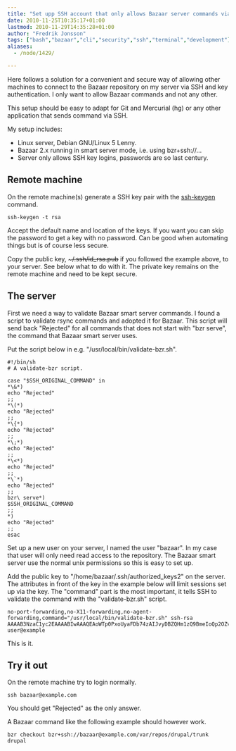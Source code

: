 ```yaml
---
title: "Set upp SSH account that only allows Bazaar server commands via key authentication"
date: 2010-11-25T10:35:17+01:00
lastmod: 2010-11-29T14:35:28+01:00
author: "Fredrik Jonsson"
tags: ["bash","bazaar","cli","security","ssh","terminal","development"]
aliases:
  - /node/1429/

---
```




Here follows a solution for a convenient and secure way of allowing other machines to connect to the Bazaar repository on my server via SSH and key authentication. I only want to allow Bazaar commands and not any other.

This setup should be easy to adapt for Git and Mercurial (hg) or any other application that sends command via SSH.

My setup includes:

* Linux server, Debian GNU/Linux 5 Lenny.
* Bazaar 2.x running in smart server mode, i.e. using bzr+ssh://…
* Server only allows SSH key logins, passwords are so last century.

## Remote machine

On the remote machine(s) generate a SSH key pair with the [ssh-keygen](http://www.openbsd.org/cgi-bin/man.cgi?query=ssh-keygen) command.

~~~~
ssh-keygen -t rsa
~~~~

Accept the default name and location of the keys. If you want you can skip the password to get a key with no password. Can be good when automating things but is of course less secure.

Copy the public key, ~~~~~/.ssh/id_rsa.pub~~~~ if you followed the example above, to your server. See below what to do with it. The private key remains on the remote machine and need to be kept secure.

## The server

First we need a way to validate Bazaar smart server commands. I found a script to validate rsync commands and adopted it for Bazaar. This script will send back "Rejected" for all commands that does not start with "bzr serve", the command that Bazaar smart server uses.

Put the script below in e.g. "/usr/local/bin/validate-bzr.sh".

~~~~
#!/bin/sh
# A validate-bzr script.

case "$SSH_ORIGINAL_COMMAND" in
*\&*)
echo "Rejected"
;;
*\(*)
echo "Rejected"
;;
*\{*)
echo "Rejected"
;;
*\;*)
echo "Rejected"
;;
*\<*)
echo "Rejected"
;;
*\`*)
echo "Rejected"
;;
bzr\ serve*)
$SSH_ORIGINAL_COMMAND
;;
*)
echo "Rejected"
;;
esac
~~~~

Set up a new user on your server, I named the user "bazaar". In my case that user will only need read access to the repository. The Bazaar smart server use the normal unix permissions so this is easy to set up.

Add the public key to "/home/bazaar/.ssh/authorized_keys2" on the server. The attributes in front of the key in the example below will limit sessions set up via the key. The "command" part is the most important, it tells SSH to validate the command with the "validate-bzr.sh" script.

~~~~
no-port-forwarding,no-X11-forwarding,no-agent-forwarding,command="/usr/local/bin/validate-bzr.sh" ssh-rsa AAAAB3NzaC1yc2EAAAABIwAAAQEAoWTp0PxoUyaFDb74zAIJvyDBZQHm1zQ9BmeIoQp2OZvsfV8qU2569Eaoy18LynrcgLbkkpnZ60r7/q8q1Mul3BDpEVfmzKJ0aReXX9zADE7RWddyi35kSgugSfQUDDxhmHn0Sm1PYM06x8e1ZhQSnjSdMPLc6ezAw0b7C0wKn6xXKE6PM3jMHNqnr/5NfRz70iRZGdSgphb+kap5fQsXaRoy04Lwrvz8CtIj2w3GNtFoUOOZGIYT1w+9k1GprOmuQdPv/Kp/mEFiNsONxBcm8xx2nDyVK6QeuMtTL44ziv5RJWFcVHe132mrgZMSZsegVkFewN33ZXYlcGdYo9PZiQ== user@example
~~~~

This is it.

## Try it out

On the remote machine try to login normally.

~~~~
ssh bazaar@example.com
~~~~

You should get "Rejected" as the only answer.

A Bazaar command like the following example should however work.

~~~~
bzr checkout bzr+ssh://bazaar@example.com/var/repos/drupal/trunk drupal
~~~~

